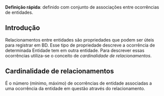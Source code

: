**Definição rápida**: definido com conjunto de associações entre ocorrências de entidades.

## Introdução
Relacionamentos entre entidades são propriedades que podem ser úteis para registrar em BD. Esse tipo de propriedade descreve a ocorrência de determinada Entidade tem em outra entidade. Para descrever essas ocorrências utiliza-se o conceito de *cardinalidade de relacionamentos*.

## Cardinalidade de relacionamentos
É o número (mínimo, máximo) de ocorrências de entidade associadas a uma ocorrência da entidade em questão através do relacionamento. 